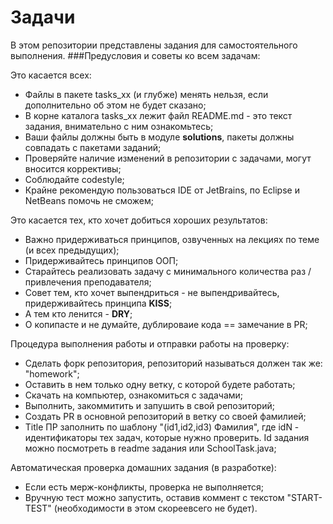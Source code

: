 # Задачи
В этом репозитории представлены задания для самостоятельного выполнения.
###Предусловия и советы ко всем задачам:

Это касается всех: 
- Файлы в пакете tasks_хх (и глубже) менять нельзя, если дополнительно об этом не будет сказано;
- В корне каталога tasks_xx лежит файл README.md - это текст задания, внимательно с ним ознакомьтесь; 
- Ваши файлы должны быть в модуле **solutions**, пакеты должны совпадать с пакетами заданий;
- Проверяйте наличие изменений в репозитории с задачами, могут вносится коррективы;
- Соблюдайте сodestyle;
- Крайне рекомендую пользоваться IDE от JetBrains, по Eclipse и NetBeans помочь не сможем;

Это касается тех, кто хочет добиться хороших результатов:

- Важно придерживаться принципов, озвученных на лекциях по теме (и всех предыдущих);
- Придерживайтесь принципов ООП;
- Старайтесь реализовать задачу с минимального количества раз / привлечения преподавателя;
- Совет тем, кто хочет выпендриться - не выпендривайтесь, придерживайтесь принципа **KISS**;
- А тем кто ленится - **DRY**;
- О копипасте и не думайте, дублироваие кода == замечание в PR;

Процедура выполнения работы и отправки работы на проверку:
- Сделать форк репозитория, репозиторий называться должен так же: "homework";
- Оставить в нем только одну ветку, с которой будете работать;
- Скачать на компьютер, ознакомиться с задачами;
- Выполнить, закоммитить и запушить в свой репозиторий;
- Создать PR в основной репозиторий в ветку со своей фамилией;
- Title ПР заполнить по шаблону "(id1,id2,id3) Фамилия", где idN - идентификаторы тех задач, 
которые нужно проверить. Id задания можно посмотреть в readme задания или SchoolTask.java;

Автоматическая проверка домашних задания (в разработке):
- Если есть мерж-конфликты, проверка не выполняется;
- Вручную тест можно запустить, оставив коммент с текстом "START-TEST" (необходимости в этом скореевсего не будет).